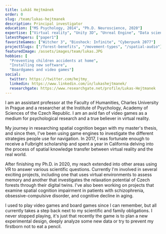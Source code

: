 ```yaml
---
title: Lukáš Hejtmánek
order: 0
slug: /team/lukas-hejtmanek
description: Principal investigator
education: ["MS Psychology, 2014", "Ph.D. Neuroscience, 2020"]
expertise: ["Virtual reality", "Unity 3D", "Unreal Engine", "Data science"]
latestPapers: ["paper1"]
favoriteGames: ["Witcher 3", "Bioshock: Infinite", "Cyberpunk 2077"]
projectSlugs: ["/forest-benefits", "/movement-types", "/spatial-audio"]
featuredImage: /assets/images/team/lukas.JPG
hobbies: [
  "Preventing children accidents at home", 
  "Installing new software",
  "Boardgames and video games"]
social:
  twitter: https://twitter.com/hejtmy_
  linkedin: https://www.linkedin.com/in/lukashejtmanek/
  researchgate: https://www.researchgate.net/profile/Lukas-Hejtmanek
---
```


I am an assistant professor at the Faculty of Humanities, Charles University in Prague and a researcher at the Institute of Psychology, Academy of Sciences of the Czech Republic. I am an avid fan of video games as a medium for psychological research and a true believer in virtual reality.

My journey in researching spatial cognition began with my master's thesis, and since then, I've been using game engines to investigate the different strategies people use for navigation. In 2017, I was fortunate enough to receive a Fulbright scholarship and spent a year in California delving into the process of spatial knowledge transfer between virtual reality and the real world.

After finishing my Ph.D. in 2020, my reach extended into other areas using VR to answer various scientific questions. Currently I'm involved in several exciting projects, including one that uses virtual environments to assess memory and another that investigates the relaxation potential of Czech forests through their digital twins. I've also been working on projects that examine spatial cognition impairment in patients with schizophrenia, obsessive-compulsive disorder, and cognitive decline in aging.

I used to play video games and board games since I can remember, but all currently takes a step back next to my scientific and family obligations. I never stopped playing, it's just that recently the game is to plan a new experimental design, deeply analyze some new data or try to prevent my firstborn not to eat a pencil.